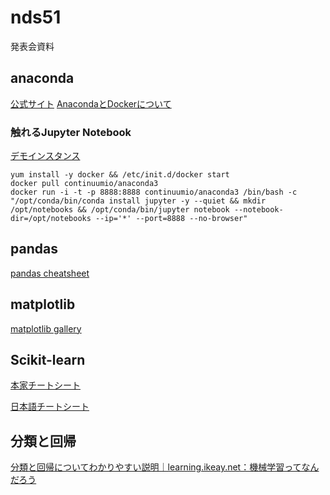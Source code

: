 # nds51
発表会資料



## anaconda
[公式サイト](https://www.continuum.io/downloads)
[AnacondaとDockerについて](https://www.continuum.io/blog/developer-blog/anaconda-and-docker-better-together-reproducible-data-science)

### 触れるJupyter Notebook
[デモインスタンス](http://52.199.199.242:8888/?token=82bd6370fe3dcc8e72f420c6d697e38b933c261fdbf5ea51)
```
yum install -y docker && /etc/init.d/docker start
docker pull continuumio/anaconda3
docker run -i -t -p 8888:8888 continuumio/anaconda3 /bin/bash -c "/opt/conda/bin/conda install jupyter -y --quiet && mkdir /opt/notebooks && /opt/conda/bin/jupyter notebook --notebook-dir=/opt/notebooks --ip='*' --port=8888 --no-browser"
```

## pandas
[pandas cheatsheet](https://github.com/pandas-dev/pandas/blob/master/doc/cheatsheet/Pandas_Cheat_Sheet.pdf)

## matplotlib
[matplotlib gallery](http://matplotlib.org/gallery.html)

## Scikit-learn
[本家チートシート](http://scikit-learn.org/stable/tutorial/machine_learning_map/)

[日本語チートシート](https://raw.githubusercontent.com/sakapun/nds51/master/scikit-learn%E6%97%A5%E6%9C%AC%E8%AA%9E%E5%8C%96%E3%83%81%E3%83%BC%E3%83%88%E3%82%B7%E3%83%BC%E3%83%88.jpg)


## 分類と回帰
[分類と回帰についてわかりやすい説明｜learning.ikeay.net：機械学習ってなんだろう](http://learning.ikeay.net/entry/2016/05/02/200503)